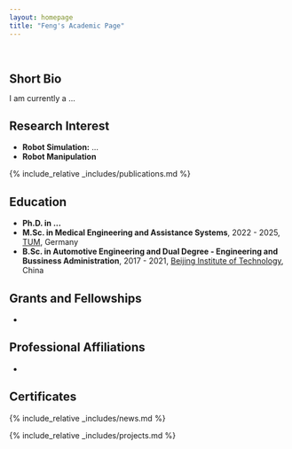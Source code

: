 ```yaml
---
layout: homepage
title: "Feng's Academic Page"
---
```


<h1 id="about-me"></h1>

<h2 style="margin: 60px 0px 10px;">Short Bio</h2>

I am currently a ...

## Research Interest

- **Robot Simulation:** ...
- **Robot Manipulation**

{% include_relative _includes/publications.md %}

## Education
- **Ph.D. in ...**
- **M.Sc. in Medical Engineering and Assistance Systems**, 2022 - 2025, [TUM](https://www.tum.de/), Germany
- **B.Sc. in Automotive Engineering and Dual Degree - Engineering and Bussiness Administration**, 2017 - 2021, [Beijing Institute of Technology](https://english.bit.edu.cn/), China

## Grants and Fellowships
-

## Professional Affiliations
-

## Certificates

<!-- <div data-iframe-width="150" data-iframe-height="270" data-share-badge-id="343635de-7d0f-43ea-922d-432566a4b1e5" data-share-badge-host="https://www.credly.com"></div><script type="text/javascript" async src="//cdn.credly.com/assets/utilities/embed.js"></script> -->

{% include_relative _includes/news.md %}

{% include_relative _includes/projects.md %}
